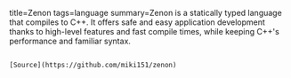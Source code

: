 title=Zenon
tags=language
summary=Zenon is a statically typed language that compiles to C++. It offers safe and easy application development thanks to high-level features and fast compile times, while keeping C++'s performance and familiar syntax.
~~~~~~

[Source](https://github.com/miki151/zenon)

